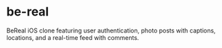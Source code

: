 # be-real
BeReal iOS clone featuring user authentication, photo posts with captions, locations, and a real-time feed with comments.
